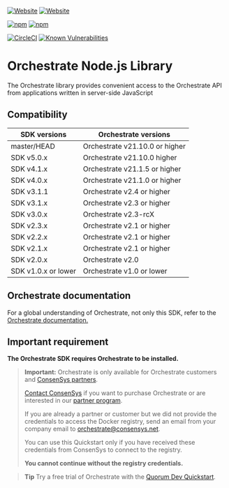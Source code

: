 [![Website](https://img.shields.io/website?label=documentation&url=https%3A%2F%2Fdocs.orchestrate.pegasys.tech%2F)](https://docs.orchestrate.pegasys.tech/)
[![Website](https://img.shields.io/website?label=website&url=https%3A%2F%2Fpegasys.tech%2Forchestrate%2F)](https://pegasys.tech/orchestrate/)

[![npm](https://img.shields.io/npm/v/pegasys-orchestrate)](https://www.npmjs.com/package/pegasys-orchestrate)
[![npm](https://img.shields.io/npm/dw/pegasys-orchestrate)](https://www.npmjs.com/package/pegasys-orchestrate)

[![CircleCI](https://img.shields.io/circleci/build/gh/PegaSysEng/orchestrate-node?token=b950a12c7c5f1ba8ae60273360c99d832301057a)](https://circleci.com/gh/PegaSysEng/orchestrate-node)
[![Known Vulnerabilities](https://snyk.io/test/github/PegaSysEng/orchestrate-node/badge.svg?targetFile=package.json)](https://snyk.io/test/github/PegaSysEng/orchestrate-node?targetFile=package.json)

# Orchestrate Node.js Library

The Orchestrate library provides convenient access to the Orchestrate API from applications written in server-side JavaScript

## Compatibility

| SDK versions        | Orchestrate versions           |
| ------------------- | ------------------------------ |
| master/HEAD         | Orchestrate v21.10.0 or higher |
| SDK v5.0.x          | Orchestrate v21.10.0 higher    |
| SDK v4.1.x          | Orchestrate v21.1.5 or higher  |
| SDK v4.0.x          | Orchestrate v21.1.0 or higher  |
| SDK v3.1.1          | Orchestrate v2.4 or higher     |
| SDK v3.1.x          | Orchestrate v2.3 or higher     |
| SDK v3.0.x          | Orchestrate v2.3-rcX           |
| SDK v2.3.x          | Orchestrate v2.1 or higher     |
| SDK v2.2.x          | Orchestrate v2.1 or higher     |
| SDK v2.1.x          | Orchestrate v2.1 or higher     |
| SDK v2.0.x          | Orchestrate v2.0               |
| SDK v1.0.x or lower | Orchestrate v1.0 or lower      |

## Orchestrate documentation

For a global understanding of Orchestrate, not only this SDK, refer to the
[Orchestrate documentation.](https://docs.orchestrate.consensys.net/)

## Important requirement

**The Orchestrate SDK requires Orchestrate to be installed.**

> **Important:** Orchestrate is only available for Orchestrate customers and
> [ConsenSys partners](https://consensys.net/solutions/partnerships/).
>
> [Contact ConsenSys](https://codefi.consensys.net/orchestrate-get-in-touch) if you want to purchase Orchestrate
> or are interested in our [partner program](https://consensys.net/solutions/partnerships/).
>
> If you are already a partner or customer but we did not provide the credentials to access the
> Docker registry, send an email from your company email to [orchestrate@consensys.net](mailto:orchestrate@consensys.net).
>
> You can use this Quickstart only if you have received these credentials from ConsenSys to connect to the registry.
>
> **You cannot continue without the registry credentials.**

> **Tip** Try a free trial of Orchestrate with the [Quorum Dev Quickstart](https://github.com/PegaSysEng/quorum-dev-quickstart/tree/master/files/orchestrate).

